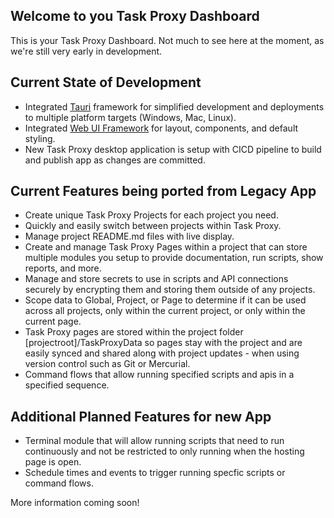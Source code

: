 <webui-data data-page-title="Organize your development scripts, APIs, documentation, and more" data-page-subtitle=""></webui-data>

## Welcome to you Task Proxy Dashboard

This is your Task Proxy Dashboard. Not much to see here at the moment, as we're still very early in development.

## Current State of Development

<webui-page-segment>

- Integrated [Tauri](https://tauri.app) framework for simplified development and deployments to multiple platform targets (Windows, Mac, Linux).
- Integrated [Web UI Framework](https://webui.stoicdreams.com) for layout, components, and default styling.
- New Task Proxy desktop application is setup with CICD pipeline to build and publish app as changes are committed.

</webui-page-segment>

## Current Features being ported from Legacy App

<webui-page-segment>

- Create unique Task Proxy Projects for each project you need.
- Quickly and easily switch between projects within Task Proxy.
- Manage project README.md files with live display.
- Create and manage Task Proxy Pages within a project that can store multiple modules you setup to provide documentation, run scripts, show reports, and more.
- Manage and store secrets to use in scripts and API connections securely by encrypting them and storing them outside of any projects.
- Scope data to Global, Project, or Page to determine if it can be used across all projects, only within the current project, or only within the current page.
- Task Proxy pages are stored within the project folder [projectroot]/TaskProxyData so pages stay with the project and are easily synced and shared along with project updates - when using version control such as Git or Mercurial.
- Command flows that allow running specified scripts and apis in a specified sequence.

</webui-page-segment>

## Additional Planned Features for new App

<webui-page-segment>

- Terminal module that will allow running scripts that need to run continuously and not be restricted to only running when the hosting page is open.
- Schedule times and events to trigger running specfic scripts or command flows.

</webui-page-segment>

<webui-quote theme="info">

More information coming soon!

</webui-quote>
